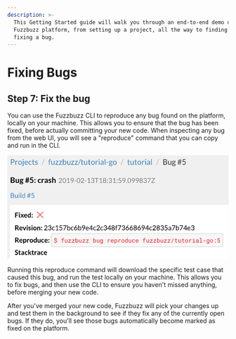 ```yaml
---
description: >-
  This Getting Started guide will walk you through an end-to-end demo of the
  Fuzzbuzz platform, from setting up a project, all the way to finding and
  fixing a bug.
---
```


# Fixing Bugs

## Step 7: Fix the bug

You can use the Fuzzbuzz CLI to reproduce any bug found on the platform, locally on your machine. This allows you to ensure that the bug has been fixed, before actually committing your new code. When inspecting any bug from the web UI, you will see a "reproduce" command that you can copy and run in the CLI.

![](../../.gitbook/assets/screen-shot-2019-02-14-at-9.03.21-am.png)

Running this reproduce command will download the specific test case that caused this bug, and run the test locally on your machine. This allows you to fix bugs, and then use the CLI to ensure you haven't missed anything, before merging your new code.

After you've merged your new code, Fuzzbuzz will pick your changes up and test them in the background to see if they fix any of the currently open bugs. If they do, you'll see those bugs automatically become marked as fixed on the platform.

